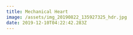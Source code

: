 ```yaml
---
title: Mechanical Heart
image: /assets/img_20190822_135927325_hdr.jpg
date: 2019-12-10T04:22:42.283Z
---
```


